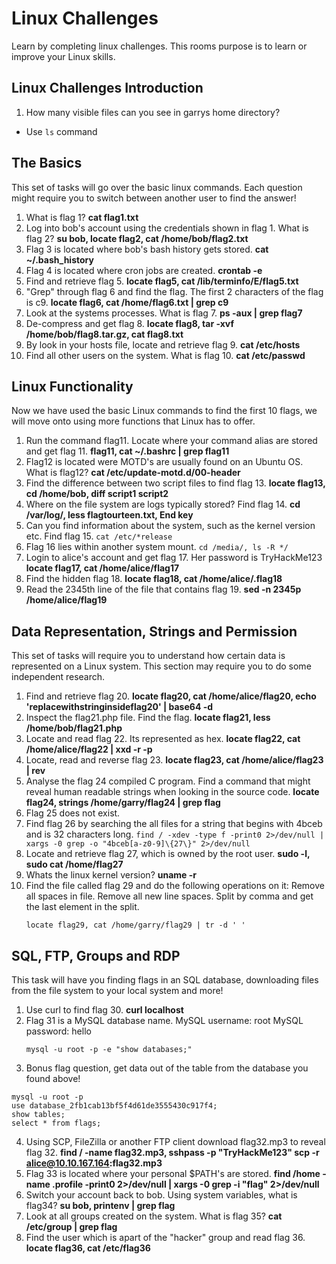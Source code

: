 # Linux Challenges
Learn by completing linux challenges. This rooms purpose is to learn or improve your Linux skills.

## Linux Challenges Introduction
1. How many visible files can you see in garrys home directory?
- Use `ls` command

## The Basics
This set of tasks will go over the basic linux commands. Each question might require you to switch between another user to find the answer!
1. What is flag 1? **cat flag1.txt**
2. Log into bob's account using the credentials shown in flag 1. What is flag 2? **su bob, locate flag2, cat /home/bob/flag2.txt**
3. Flag 3 is located where bob's bash history gets stored. **cat ~/.bash_history**
4. Flag 4 is located where cron jobs are created. **crontab -e**
5. Find and retrieve flag 5. **locate flag5, cat /lib/terminfo/E/flag5.txt**
6. "Grep" through flag 6 and find the flag. The first 2 characters of the flag is c9. **locate flag6, cat /home/flag6.txt | grep c9**
7. Look at the systems processes. What is flag 7. **ps -aux | grep flag7**
8. De-compress and get flag 8. **locate flag8, tar -xvf /home/bob/flag8.tar.gz, cat flag8.txt**
9. By look in your hosts file, locate and retrieve flag 9. **cat /etc/hosts**
10. Find all other users on the system. What is flag 10. **cat /etc/passwd**

## Linux Functionality
Now we have used the basic Linux commands to find the first 10 flags, we will move onto using more functions that Linux has to offer.
1. Run the command flag11. Locate where your command alias are stored and get flag 11. **flag11, cat ~/.bashrc | grep flag11**
2. Flag12 is located were MOTD's are usually found on an Ubuntu OS. What is flag12? **cat /etc/update-motd.d/00-header**
3. Find the difference between two script files to find flag 13. **locate flag13, cd /home/bob, diff script1 script2**
4. Where on the file system are logs typically stored? Find flag 14. **cd /var/log/, less flagtourteen.txt, End key**
5. Can you find information about the system, such as the kernel version etc. Find flag 15. `cat /etc/*release`
6. Flag 16 lies within another system mount. `cd /media/, ls -R */`
7. Login to alice's account and get flag 17. Her password is TryHackMe123 **locate flag17, cat /home/alice/flag17**
8. Find the hidden flag 18. **locate flag18, cat /home/alice/.flag18**
9. Read the 2345th line of the file that contains flag 19. **sed -n 2345p /home/alice/flag19**

## Data Representation, Strings and Permission
This set of tasks will require you to understand how certain data is represented on a Linux system. This section may require you to do some independent research.
1. Find and retrieve flag 20. **locate flag20, cat /home/alice/flag20, echo 'replacewithstringinsideflag20' | base64 -d**
2. Inspect the flag21.php file. Find the flag. **locate flag21, less /home/bob/flag21.php**
3. Locate and read flag 22. Its represented as hex. **locate flag22, cat /home/alice/flag22 | xxd -r -p**
4. Locate, read and reverse flag 23. **locate flag23, cat /home/alice/flag23 | rev**
5. Analyse the flag 24 compiled C program. Find a command that might reveal human readable strings when looking in the source code. **locate flag24, strings /home/garry/flag24 | grep flag**
6. Flag 25 does not exist.
7. Find flag 26 by searching the all files for a string that begins with 4bceb and is 32 characters long. `find / -xdev -type f -print0 2>/dev/null | xargs -0 grep -o "4bceb[a-z0-9]\{27\}" 2>/dev/null`
8. Locate and retrieve flag 27, which is owned by the root user. **sudo -l, sudo cat /home/flag27**
9. Whats the linux kernel version? **uname -r**
10. Find the file called flag 29 and do the following operations on it:
    Remove all spaces in file.
    Remove all new line spaces.
    Split by comma and get the last element in the split.
	```
	locate flag29, cat /home/garry/flag29 | tr -d ' '
	```

## SQL, FTP, Groups and RDP
This task will have you finding flags in an SQL database, downloading files from the file system to your local system and more!
1. Use curl to find flag 30. **curl localhost**
2. Flag 31 is a MySQL database name.
	MySQL username: root
	MySQL password: hello
	```
	mysql -u root -p -e "show databases;"
	```
3. Bonus flag question, get data out of the table from the database you found above! 
```
mysql -u root -p
use database_2fb1cab13bf5f4d61de3555430c917f4;
show tables;
select * from flags;
```
4. Using SCP, FileZilla or another FTP client download flag32.mp3 to reveal flag 32. **find / -name flag32.mp3, sshpass -p "TryHackMe123" scp -r alice@10.10.167.164:flag32.mp3**
5. Flag 33 is located where your personal $PATH's are stored. **find /home -name .profile -print0 2>/dev/null | xargs -0 grep -i "flag" 2>/dev/null**
6. Switch your account back to bob. Using system variables, what is flag34? **su bob, printenv | grep flag**
7. Look at all groups created on the system. What is flag 35? **cat /etc/group | grep flag**
8. Find the user which is apart of the "hacker" group and read flag 36. **locate flag36, cat /etc/flag36**

